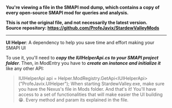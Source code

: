 **You're viewing a file in the SMAPI mod dump, which contains a copy of every open-source SMAPI mod
for queries and analysis.**

**This is _not_ the original file, and not necessarily the latest version.**  
**Source repository: https://github.com/ProfeJavix/StardewValleyMods**

----

**UI Helper**: A dependency to help you save time and effort making your SMAPI UI

To use it, you'll need to ***copy the IUIHelperApi.cs to your SMAPI project folder***. Then, in ModEntry you have to ***create an instance and initialize it*** like any other API:
>IUIHelperApi api = Helper.ModRegistry.GetApi\<IUIHelperApi\>("ProfeJavix.UIHelper");
When starting StardewValley.exe, make sure you have the Nexus's file in Mods folder.
And that's it! You'll have access to a set of functionalities that will make easier the UI building :grin:. Every method and param its explained in the file.
